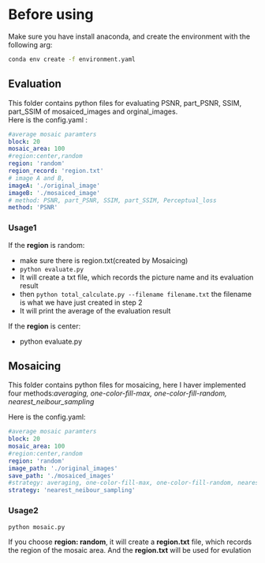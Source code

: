# Before using

Make sure you have install anaconda, and create the environment with the following arg:

```sh
conda env create -f environment.yaml
```

## Evaluation

This folder contains python files for evaluating PSNR, part_PSNR, SSIM, part_SSIM of mosaiced_images and orginal_images.  
Here is the config.yaml :

```yml
#average mosaic paramters
block: 20
mosaic_area: 100
#region:center,random
region: 'random'
region_record: 'region.txt'
# image A and B,
imageA: './original_image'
imageB: './mosaiced_image'
# method: PSNR, part_PSNR, SSIM, part_SSIM, Perceptual_loss
method: 'PSNR'
```

### Usage1

If the **region** is random:

- make sure there is region.txt(created by Mosaicing)
- `python evaluate.py`
- It will create a txt file, which records the picture name and its evaluation result
- then `python total_calculate.py --filename filename.txt` the filename is what we have just created in step 2
- It will print the average of the evaluation result

If the **region** is center:

- python evaluate.py

## Mosaicing

This folder contains python files for mosaicing, here I haver implemented four methods:*averaging, one-color-fill-max, one-color-fill-random, nearest_neibour_sampling*  

Here is the config.yaml:

```yml
#average mosaic paramters
block: 20
mosaic_area: 100
#region:center,random
region: 'random'
image_path: './original_images'
save_path: './mosaiced_images'
#strategy: averaging, one-color-fill-max, one-color-fill-random, nearest_neibour_sampling
strategy: 'nearest_neibour_sampling'
```

### Usage2

```sh
python mosaic.py
```

If you choose **region: random**, it will create a **region.txt** file, which records the region of the mosaic area. And the **region.txt** will be used for evulation